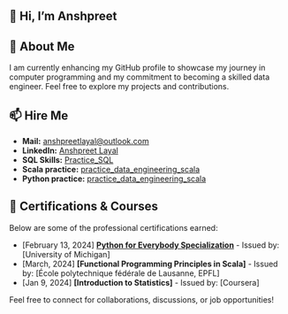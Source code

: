 
## 👋 Hi, I’m Anshpreet

## 👀 About Me

I am currently enhancing my GitHub profile to showcase my journey in computer programming and my commitment to becoming a skilled data engineer. Feel free to explore my projects and contributions.


## 📫 Hire Me

- **Mail:** [anshpreetlayal@outlook.com](mailto:anshpreetlayal@outlook.com)
- **LinkedIn:** [Anshpreet Layal](https://www.linkedin.com/in/anshpreetlayal/)
- **SQL Skills:** [Practice_SQL](https://github.com/anshpreetlayal/practice_sql)
- **Scala practice:** [practice_data_engineering_scala](https://github.com/anshpreetlayal/practice_data_engineering_scala)
- **Python practice:** [practice_data_engineering_scala](https://github.com/anshpreetlayal/practice_data_engineering_python)

## 📜 Certifications & Courses

Below are some of the professional certifications earned:

- [February 13, 2024] **[Python for Everybody Specialization](https://1drv.ms/i/c/2aa120d90e320c39/EdbZYdkp3L1Mu0-VP9v7wcMBrN2ZH3J_iBv1lhxSuIuhbg?e=tPxDaT)** - Issued by: [University of Michigan] 
- [March, 2024] **[Functional Programming Principles in Scala]** - Issued by: [École polytechnique fédérale de Lausanne, EPFL] 
- [Jan 9, 2024] **[Introduction to Statistics]** - Issued by: [Coursera] 



Feel free to connect for collaborations, discussions, or job opportunities!
